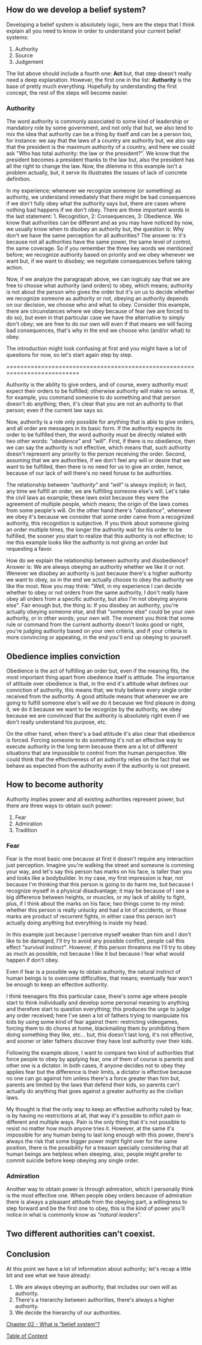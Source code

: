 ## How do we develop a belief system?

Developing a belief system is absolutely logic, here are the steps that I think explain all you need to know in order to understand your current belief systems:

  1. Authority
  2. Source
  3. Judgement

The list above should include a fourth one: **Act** but, that step doesn't really need a deep explanation. However, the first one in the list: **Authority** is the base of pretty much everything. Hopefully by understanding the first concept, the rest of the steps will become easier.

### Authority

The word authority is commonly associated to some kind of leadership or mandatory role by some government, and not only that but, we also tend to mix the idea that authority can be a thing by itself and can be a person too, for instance: we say that the laws of a country are authority but, we also say that the president is the maximum authority of a country, and here we could ask "Who has total authority: the law or the president?". We know that the president becomes a president thanks to the law but, also the president has all the right to change the law. Now, the dilemma in this example isn't a problem actually, but, it serve its illustrates the issues of lack of concrete definition.

In my experience; whenever we recognize someone (or something) as authority, we understand inmediately that there might be bad consequences if we don't fully obey what the authority says but, there are cases where nothing bad happens if we don't obey. There are three important words in the last statement: 1. Recognition, 2: Consequences, 3: Obedience. We know that authorities can be different and as you may have noticed by now, we usually know when to disobey an authority but, the question is: Why don't we have the same perception for all authorities? The answer is: it's because not all authorities have the same power, the same level of control, the same coverage. So if you remember the three key words we mentioned before; we recognize authority based on priority and we obey whenever we want but, if we want to disobey; we negotiate consequences before taking action.

Now, if we analyze the paragrapah above, we can logicaly say that we are free to choose what authority (and orders) to obey, which means; authority is not about the person who gives the order but it's on us to decide whether we recognize someone as authority or not, obeying an authority depends on our decision, we choose who and what to obey. Consider this example, there are circunstances where we obey because of fear (we are forced to do so), but even in that particular case we have the alternative to simply don't obey; we are free to do our own will even if that means we will facing bad consequences, that's why in the end we choose who (and/or what) to obey.

The introduction might look confusing at first and you might have a lot of questions for now, so let's start again step by step.

===========================================================================

Authority is the ability to give orders, and of course, every authority must expect their orders to be fulfilled; otherwise authority will make no sense. If, for example, you command someone to do something and that person doesn't do anything; then, it's clear that you are not an authority to that person; even if the current law says so.

Now, authority is a role only possible for anything that is able to give orders, and all order are messages in its basic form. If the authority expects its order to be fulfilled then, the word authority must be directly related with two other words: _"obedience"_ and _"will"_. First, if there is no obedience, then we can say the authority is not effective, which means that, such authority doesn't represent any priority to the person receiving the order. Second, assuming that we are authorities, if we don't feel any will or desire that we want to be fulfilled, then there is no need for us to give an order, hence, because of our lack of will there's no need foruse to be authorities.

The relationship between _"authority"_ and _"will"_ is always implicit; in fact, any time we fulfill an order, we are fulfilling someone else's will. Let's take the civil laws as example; these laws exist because they were the agreement of multiple people, which means; the origin of the laws comes from some people's will. On the other hand there's _"obedience"_, whenever we obey it's because we consider that some order came from a recognized authority, this recognition is subjective. If you think about someone giving an order multiple times, the longer the authority wait for his order to be fulfilled, the sooner you start to realize that this authority is not effective; to me this example looks like the authority is not giving an order but requesting a favor.

How do we explain the relationship between authority and disobedience? Answer is: We are always obeying an authority whether we like it or not. Wenever we disobey an authority is just because there's a higher authority we want to obey, so in the end we actually choose to obey the authority we like the most. Now you may think: "Well, in my experience I can decide whether to obey or not orders from the same authority, I don't really have obey all orders from a specific authority, but also I'm not obeying anyone else". Fair enough but, the thing is: If you disobey an authority, you're actually obeying someone else, and that "someone else" could be your own authority, or in other words; your own will. The moment you think that some rule or command from the current authority doesn't looks good or right, you're judging authority based on your own criteria, and if your criteria is more convincing or appealing, in the end you'll end up obeying to yourself.

## Obedience implies conviction

Obedience is the act of fulfilling an order but, even if the meaning fits, the most important thing apart from obedience itself is attitude. The importance of attitude over obedience is that, in the end it's attitude what defines our conviction of authority, this means that; we truly believe every single order received from the authority. A good attitude means that whenever we are going to fulfill someone else's will we do it because we find pleaure in doing it, we do it because we want to be recognize by the authority, we obey because we are convinced that the authority is absolutely right even if we don't really understand his purpose, etc.

On the other hand, when there's a bad attitude it's also clear that obedience is forced. Forcing someone to do something it's not an effective way to execute authority in the long term because there are a lot of different situations that are impossible to control from the human perspective. We could think that the effectiveness of an authority relies on the fact that we behave as expected from the authority even if the authority is not present.

## How to become authority

Authority implies power and all existing authorities represent power, but there are three ways to obtain such power:

  1. Fear
  2. Admiration
  3. Tradition

### Fear

Fear is the most basic one because at first it doesn't require any interaction just perception. Imagine you're walking the street and someone is comming your way, and let's say this person has marks on his face, is taller than you and looks like a bodybuilder. In my case, my first impression is fear, not because I'm thinking that this person is going to do harm me, but because I recognize myself in a physical disadvantage; it may be because of I see a big difference between heights, or muscles, or my lack of ability to fight, plus, if I think about the marks on his face; two things come to my mind: whether this person is really unlucky and had a lot of accidents, or those marks are product of recurrent fights, in either case this person isn't actually doing anything but everything is inside my head.

In this example just because I perceive myself weaker than him and I don't like to be damaged, I'll try to avoid any possible conflict, people call this effect _"survival instinct"_. However, if this person threatens me I'll try to obey as much as possible, not because I like it but because I fear what would happen if don't obey.

Even if fear is a possible way to obtain authority, the natural instinct of human beings is to overcome difficulties, that means; eventually fear won't be enough to keep an effective authority.

I think teenagers fits this particular case, there's some age where people start to think individually and develop some personal meaning to anything and therefore start to question everything; this produces the urge to judge any order received; here I've seen a lot of fathers trying to manipulate his kids by using some kind of fear against them: restricting videogames, forcing them to do chores at home, blackmailing them by prohibiting them doing something they like, etc... but, this doesn't last long, it's not effective, and sooner or later fathers discover they have lost authority over their kids.

Following the example above, I want to compare two kind of authorities that force people to obey by applying fear, one of them of course is parents and other one is a dictator. In both cases, if anyone decides not to obey they applies fear but the difference is their limits, a dictator is effective because no one can go against him unless there's a force greater than him but, parents are limited by the laws that defend their kids, so parents can't actually do anything that goes against a greater authority as the civilian laws.

My thought is that the only way to keep an effective authority ruled by fear, is by having no restrictions at all, that way it's possible to inflict pain in different and multiple ways. Pain is the only thing that it's not possible to resist no matter how much anyone tries it. However, at the same it's impossible for any human being to last long enough with this power, there's always the risk that some bigger power might fight over for the same position, there is the possibility for a treason specially considering that all human beings are helpless when sleeping, also, people might prefer to commit suicide before keep obeying any single order.

### Admiration

Another way to obtain power is through admiration, which I personally think is the most effective one. When people obey orders because of admiration there is always a pleasant attitude from the obeying part, a willingness to step forward and be the first one to obey, this is the kind of power you'll notice in what is commonly know as _"natural leaders"_.

## Two different authorities can't coexist.

## Conclusion

At this point we have a lot of information about authority; let's recap a little bit and see what we have already:
  1. We are always obeying an authority, that includes our own will as authority.
  2. There's a hierarchy between authorities, there's always a higher authority.
  3. We decide the hierarchy of our authorities.


[Chapter 02 - What is “belief system”?](chapter01.md##what-is-belief-system)

[Table of Content](../readme.md#table-of-content)
